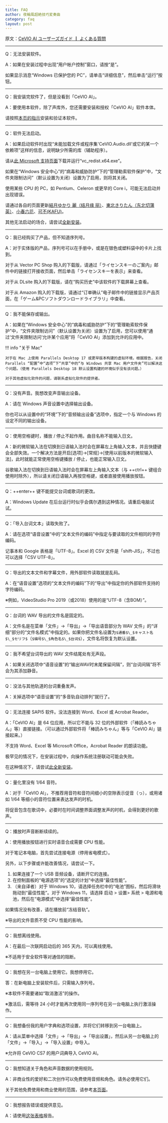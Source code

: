 ```yaml
---
title: FAQ
author: 夜輪風超絶技巧変奏曲
category: faq
layout: post
---
```

原文：[CeVIO AI ユーザーズガイド ┃ よくある質問](https://cevio.jp/guide/cevio_ai/faq/)

---

Q：无法安装软件。

A：如果在安装过程中出现“用户帐户控制”窗口，请按“是”。

如果显示消息“Windows 已保护您的 PC”，请单击“详细信息”，然后单击“运行”按钮。

---

Q：我安装完软件了，但是没看到「CeVIO AI」。

A：要使用本软件，除了声库外，您还需要安装和授权「CeVIO AI」软件本体。

请按照[本页的指示](../firstguide/install.md)安装和验证本软件。

---

Q：软件无法启动。

A：如果启动软件时出现“未能加载文件或程序集'CeVIO.Audio.dll'或它的某一个依赖项”这样的信息，说明缺少所需的库（辅助程序）。

请从[此 Microsoft 支持页面](https://docs.microsoft.com/zh-cn/cpp/windows/latest-supported-vc-redist?view=msvc-170)下载并运行“vc_redist.x64.exe”。

如果在“Windows 安全中心”的“病毒和威胁防护”下的“管理勒索软件保护”中，“文件夹限制访问”（默认设置为关闭）设置为了启用，则将其关闭。

使用某些 CPU 的 PC，如 Pentium、Celeron 或更早的 Core i，可能无法启动并出现错误。

请通过各自的页面更新[結月ゆかり 麗（结月缘 丽）](https://cevio.jp/guide/cevio_ai/home/yukari_1_1_0)、[東北きりたん（东北切蒲英）](https://cevio.jp/guide/cevio_ai/home/kiritan_1_1_0)、[小春六花](https://cevio.jp/guide/cevio_ai/home/rikka_1_1_1)、[可不(KAFU)](https://cevio.jp/guide/cevio_ai/home/kafu_update)。

其他无法启动的场合，请尝试[全新安装](https://cevio.jp/guide/cevio_ai/tool2)。

---

Q：我已经购买了产品，但不知道序列号。

A：对于实体版的产品，序列号可以在手册中，或是在银色或塑料袋中的卡片上找到。

对于从 Vector PC Shop 购入的下载版，请通过「ライセンスキーのご案内」邮件中的链接打开接收页面，然后单击「ライセンスキーを表示」来查看。

对于从 DLsite 购入的下载版，请在“购买历史”中该软件的下载屏幕上查看。

对于从 Amazon 购入的下载版，请通过“订单确认”电子邮件中的链接显示产品页面，在「ゲーム&PCソフトダウンロードライブラリ」中查看。

---

Q：我不能保存或输出。

A：如果在“Windows 安全中心”的“病毒和威胁防护”下的“管理勒索软件保护”中，“文件夹限制访问”（默认设置为关闭）设置为了启用，您可以使用“通过‘文件夹限制访问’允许某个应用”将「CeVIO AI」添加到允许的应用中。

!!! info "关于 Mac"

    对于在 Mac 上使用 Parallels Desktop 17 或更早版本构建的虚拟环境，根据报告，关闭 Parallels “配置”中“选项”下“共享”中的“与 Windows 共享 Mac 用户文件夹”可以解决这个问题。（使用 Parallels Desktop 18 默认设置构建的环境似乎没有该问题。）

    对于其他虚拟化软件的问题，请联系虚拟化软件的提供者。

---

Q：没有声音。我想改变声音输出设备。

A：请在 Windows 声音设置中选择输出设备。

你也可以从设置中的“环境”下的“音频输出设备”选项中，指定一个与 Windows 的设定不同的输出设备。

---

Q：使用空格键时，播放 / 停止不起作用。曲目名称不能输入日文。

A：新的微软输入法在切换到日语输入法时会在屏幕左上角输入文本，并且快捷键会全部失效。一个解决方法是开启[选项]→[常规]→[使用以前版本的微软输入法]，此时就能正常使用空格键播放 / 停止，也能正常输入日文。

谷歌输入法在切换到日语输入法时会在屏幕左上角输入文本（与 ++ctrl++ 键组合使用时除外），所以请关闭日语输入再按空格键，或者直接使用播放按钮。

---

Q：++enter++ 键不能提交台词或歌词的更改。

A：Windows Update 在后台运行时似乎会偶尔遇到这种情况。请重启电脑试试。

---

Q：「导入台词文本」读取失败了。

A：请在选项“语音设置”中的“文本文件的编码”中指定与要读取的文件相同的字符编码。

记事本和 Google 表格是「UTF-8」。Excel 的 CSV 文件是「shift-JIS」，不过也可以选择「CSV UTF-8」。

---

Q：导出的文本文件和字幕文件，用外部软件读取就是乱码。

A：在“语音设置”选项的“文本文件的编码”下的“导出”中指定你的外部软件支持的字符编码。

※例如，VideoStudio Pro 2019（或2018）使用的是“UTF-8（含BOM）”。

---

Q：台词的 WAV 导出的文件名是固定的。

A：文件名是在菜单「文件」→「导出」→「导出语音部分为 WAV 文件」的“详细”部分的“文件名模式”中指定的。如果你把文件名设置为`$通番$\_$キャスト名$\_$セリフ$`（`$编号$\_$角色名$\_$台词$`），文件名将恢复为默认设置。

---

Q：我不希望台词导出的 WAV 文件结尾处有无声段。

A：如果关闭选项中“语音设置”的“输出WAV时末尾保留间隔”，则“台词间隔”将不会为其添加静音。

---

Q：没法与其他轨道的台词重叠发声。

A：关掉选项中“语音设置”的“多音轨自动排列”就行了。

---

Q：无法连接 SAPI5 软件。没法连接到 Word、Excel 或 Acrobat Reader。

A：「CeVIO AI」是 64 位应用，所以它不能与 32 位的外部软件（「棒読みちゃん」等）直接链接。（可以通过外部软件将「棒読みちゃん」等与「CeVIO AI」链接起来。）

不支持 Word、Excel 等 Microsoft Office，Acrobat Reader 的朗读功能。

极罕见的情况下，在安装过程中，向操作系统注册联动可能会失败。

在这种情况下，请尝试[此全新安装](https://cevio.jp/guide/cevio_ai/tool2/)。

---

Q：量化里没有 1/64 音符。

A：对于「CeVIO AI」，不推荐用音符和音符间细小的空隙表示促音（っ），或用诸如 1/64 等细小的音符位置来表达发声的时机。

将促音包含在歌词中，必要时在时间调整界面调整发声的时机，会得到更好的歌声。

---

Q：播放时声音断断续续的。

A：使用播放按钮进行实时语音合成需要 CPU 性能。

对于笔记本电脑，首先尝试连接电源（停用省电模式）。

另外，以下步骤或许能改善情况，请尝试一下。

1. 如果连接了一个 USB 音频设备，请断开它的连接。
2. 在控制面板的“电源选项”的“选定的计划”中选择“最佳性能”。
3. （来自译者）对于 Windows 10，请选择任务栏中的“电池”图标，然后将滑块拖动到“最佳性能”。对于 Windows 11，请选择 启动 > 设置> 系统 > 电源和电池，然后在“电源模式”中选择“最佳性能”。

如果情况没有改善，请在播放前“冻结音轨”。

※导出的文件音质不受 CPU 性能的影响。

---

Q：我想离线使用。

A：在最后一次联网启动后的 365 天内，可以离线使用。

※不适用于安全软件等对通信的阻断。

---

Q：我想在另一台电脑上使用它。我想停用它。

答：在新电脑上安装软件后，只需输入序列号。

※本软件不需要诸如“取消激活”的操作。

※激活后，需等待 24 小时才能再次使用同一序列号在另一台电脑上执行激活操作。

---

Q：我想备份我的用户字典和选项设置，并将它们转移到另一台电脑上。

A：请从菜单中选择「文件」→「导出」→「导出设置」，然后从另一台电脑上的「文件」→「导入」→「导入设置」中导入。

※允许将 CeVIO CS7 的用户词典导入 CeVIO AI。

---

Q：我想知道关于角色和声音数据的使用规则。

A：非商业性的爱好和二次创作可以免费使用音频和角色。请务必使用它们。

关于其他免费使用和商业使用的范围，请参考[本页面](http://cevio.jp/commercial/)。

---

Q：我想报告错误或提供意见。

A：请使用[这张表格](https://docs.google.com/forms/d/1qGam3pOnz_XJ2dhxvGMPX8QeoBZPiaPrzMft6fOh-tY/viewform)报告。
